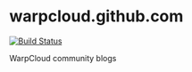 # warpcloud.github.com

[![Build Status](https://travis-ci.org/WarpCloud/warpcloud.github.io.svg?branch=source)](https://travis-ci.org/WarpCloud/warpcloud.github.io)

WarpCloud community blogs
